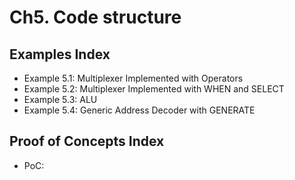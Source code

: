 # Ch5. Code structure

## Examples Index
* Example 5.1: Multiplexer Implemented with Operators
* Example 5.2: Multiplexer Implemented with WHEN and SELECT
* Example 5.3: ALU
* Example 5.4: Generic Address Decoder with GENERATE

## Proof of Concepts Index
* PoC:
